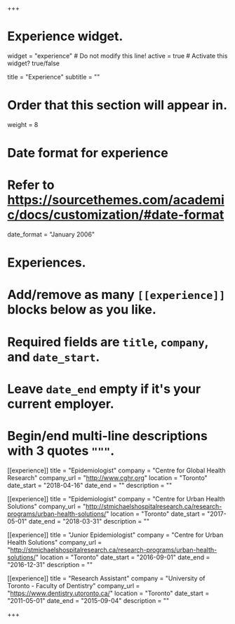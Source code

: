 +++
# Experience widget.
widget = "experience"  # Do not modify this line!
active = true  # Activate this widget? true/false

title = "Experience"
subtitle = ""

# Order that this section will appear in.
weight = 8

# Date format for experience
#   Refer to https://sourcethemes.com/academic/docs/customization/#date-format
date_format = "January 2006"

# Experiences.
#   Add/remove as many `[[experience]]` blocks below as you like.
#   Required fields are `title`, `company`, and `date_start`.
#   Leave `date_end` empty if it's your current employer.
#   Begin/end multi-line descriptions with 3 quotes `"""`.

[[experience]]
  title = "Epidemiologist"
  company = "Centre for Global Health Research"
  company_url = "http://www.cghr.org"
  location = "Toronto"
  date_start = "2018-04-16"
  date_end = ""
  description = ""

[[experience]]
  title = "Epidemiologist"
  company = "Centre for Urban Health Solutions"
  company_url = "http://stmichaelshospitalresearch.ca/research-programs/urban-health-solutions/"
  location = "Toronto"
  date_start = "2017-05-01"
  date_end = "2018-03-31"
  description = ""

[[experience]]
  title = "Junior Epidemiologist"
  company = "Centre for Urban Health Solutions"
  company_url = "http://stmichaelshospitalresearch.ca/research-programs/urban-health-solutions/"
  location = "Toronto"
  date_start = "2016-09-01"
  date_end = "2016-12-31"
  description = ""

[[experience]]
  title = "Research Assistant"
  company = "University of Toronto - Faculty of Dentistry"
  company_url = "https://www.dentistry.utoronto.ca/"
  location = "Toronto"
  date_start = "2011-05-01"
  date_end = "2015-09-04"
  description = ""
  
+++

